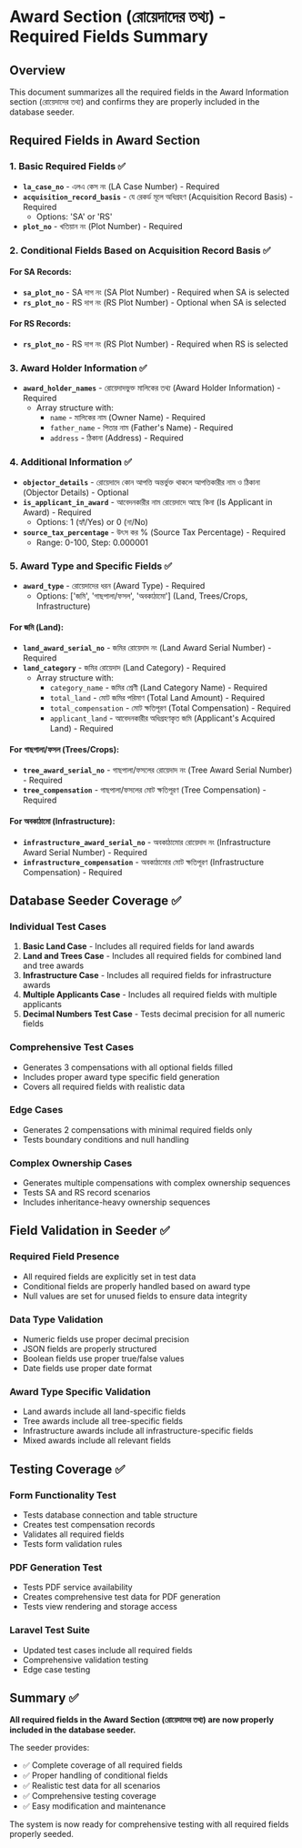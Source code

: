 # Award Section (রোয়েদাদের তথ্য) - Required Fields Summary

## Overview
This document summarizes all the required fields in the Award Information section (রোয়েদাদের তথ্য) and confirms they are properly included in the database seeder.

## Required Fields in Award Section

### 1. Basic Required Fields ✅
- **`la_case_no`** - এলএ কেস নং (LA Case Number) - Required
- **`acquisition_record_basis`** - যে রেকর্ড মূলে অধিগ্রহণ (Acquisition Record Basis) - Required
  - Options: 'SA' or 'RS'
- **`plot_no`** - খতিয়ান নং (Plot Number) - Required

### 2. Conditional Fields Based on Acquisition Record Basis ✅

#### For SA Records:
- **`sa_plot_no`** - SA দাগ নং (SA Plot Number) - Required when SA is selected
- **`rs_plot_no`** - RS দাগ নং (RS Plot Number) - Optional when SA is selected

#### For RS Records:
- **`rs_plot_no`** - RS দাগ নং (RS Plot Number) - Required when RS is selected

### 3. Award Holder Information ✅
- **`award_holder_names`** - রোয়েদাদভুক্ত মালিকের তথ্য (Award Holder Information) - Required
  - Array structure with:
    - `name` - মালিকের নাম (Owner Name) - Required
    - `father_name` - পিতার নাম (Father's Name) - Required  
    - `address` - ঠিকানা (Address) - Required

### 4. Additional Information ✅
- **`objector_details`** - রোয়েদাদে কোন আপত্তি অন্তর্ভুক্ত থাকলে আপত্তিকারীর নাম ও ঠিকানা (Objector Details) - Optional
- **`is_applicant_in_award`** - আবেদনকারীর নাম রোয়েদাদে আছে কিনা (Is Applicant in Award) - Required
  - Options: 1 (হ্যাঁ/Yes) or 0 (না/No)
- **`source_tax_percentage`** - উৎস কর % (Source Tax Percentage) - Required
  - Range: 0-100, Step: 0.000001

### 5. Award Type and Specific Fields ✅
- **`award_type`** - রোয়েদাদের ধরন (Award Type) - Required
  - Options: ['জমি', 'গাছপালা/ফসল', 'অবকাঠামো'] (Land, Trees/Crops, Infrastructure)

#### For জমি (Land):
- **`land_award_serial_no`** - জমির রোয়েদাদ নং (Land Award Serial Number) - Required
- **`land_category`** - জমির রোয়েদাদ (Land Category) - Required
  - Array structure with:
    - `category_name` - জমির শ্রেণী (Land Category Name) - Required
    - `total_land` - মোট জমির পরিমাণ (Total Land Amount) - Required
    - `total_compensation` - মোট ক্ষতিপূরণ (Total Compensation) - Required
    - `applicant_land` - আবেদনকারীর অধিগ্রহণকৃত জমি (Applicant's Acquired Land) - Required

#### For গাছপালা/ফসল (Trees/Crops):
- **`tree_award_serial_no`** - গাছপালা/ফসলের রোয়েদাদ নং (Tree Award Serial Number) - Required
- **`tree_compensation`** - গাছপালা/ফসলের মোট ক্ষতিপূরণ (Tree Compensation) - Required

#### For অবকাঠামো (Infrastructure):
- **`infrastructure_award_serial_no`** - অবকাঠামোর রোয়েদাদ নং (Infrastructure Award Serial Number) - Required
- **`infrastructure_compensation`** - অবকাঠামোর মোট ক্ষতিপূরণ (Infrastructure Compensation) - Required

## Database Seeder Coverage ✅

### Individual Test Cases
1. **Basic Land Case** - Includes all required fields for land awards
2. **Land and Trees Case** - Includes all required fields for combined land and tree awards
3. **Infrastructure Case** - Includes all required fields for infrastructure awards
4. **Multiple Applicants Case** - Includes all required fields with multiple applicants
5. **Decimal Numbers Test Case** - Tests decimal precision for all numeric fields

### Comprehensive Test Cases
- Generates 3 compensations with all optional fields filled
- Includes proper award type specific field generation
- Covers all required fields with realistic data

### Edge Cases
- Generates 2 compensations with minimal required fields only
- Tests boundary conditions and null handling

### Complex Ownership Cases
- Generates multiple compensations with complex ownership sequences
- Tests SA and RS record scenarios
- Includes inheritance-heavy ownership sequences

## Field Validation in Seeder ✅

### Required Field Presence
- All required fields are explicitly set in test data
- Conditional fields are properly handled based on award type
- Null values are set for unused fields to ensure data integrity

### Data Type Validation
- Numeric fields use proper decimal precision
- JSON fields are properly structured
- Boolean fields use proper true/false values
- Date fields use proper date format

### Award Type Specific Validation
- Land awards include all land-specific fields
- Tree awards include all tree-specific fields  
- Infrastructure awards include all infrastructure-specific fields
- Mixed awards include all relevant fields

## Testing Coverage ✅

### Form Functionality Test
- Tests database connection and table structure
- Creates test compensation records
- Validates all required fields
- Tests form validation rules

### PDF Generation Test
- Tests PDF service availability
- Creates comprehensive test data for PDF generation
- Tests view rendering and storage access

### Laravel Test Suite
- Updated test cases include all required fields
- Comprehensive validation testing
- Edge case testing

## Summary ✅

**All required fields in the Award Section (রোয়েদাদের তথ্য) are now properly included in the database seeder.**

The seeder provides:
- ✅ Complete coverage of all required fields
- ✅ Proper handling of conditional fields
- ✅ Realistic test data for all scenarios
- ✅ Comprehensive testing coverage
- ✅ Easy modification and maintenance

The system is now ready for comprehensive testing with all required fields properly seeded.
